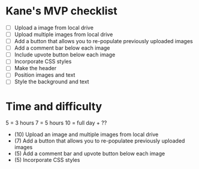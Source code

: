 # Kane's MVP checklist

- [ ]  Upload a image from local drive
- [ ]  Upload multiple images from local drive
- [ ]  Add a button that allows you to re-populate previously uploaded images
- [ ]  Add a comment bar below each image
- [ ]  Include upvote button below each image
- [ ]  Incorporate CSS styles
  - [ ]  Make the header
  - [ ]  Position images and text
  - [ ]  Style the background and text
 
# Time and difficulty 

  5 = 3 hours
  7 = 5 hours
  10 = full day + ??

* (10) Upload an image and multiple images from local drive
* (7) Add a button that allows you to re-populatee previously uploaded images
* (5) Add a comment bar and upvote button below each image
* (5) Incorporate CSS styles


<!-- # MVP
- [√] store items
 - [√] create new item
 - [√] select item
 - [√] edit/update item
 - [√] delete item


 # Detail Todo
 - [ ] Front End
   - [√] display items
   - [√] enter new item
   - [√] select item for edit
   - [√] select item for delete
   - [√] a form!

   - [ ] UI/UX
     - [ ] Confirmation of delete/update
     - [ ] Sortable list
     - [ ] Navigation/Pagination
     - [ ] Mouse over Preview
     - [ ] Searching/Filtering
     - [ ] Animations/Transitions

  - [ ] Library Considerations
    - [ ] underscore
    - [√] jquery
    - [ ] moment.js
    - [ ] c3.js (charts.js)

 ## Next Steps

  - [ ] factor out common functionality
  - [ ] testing

  ## Feature list
  * denotes on my to do for the project
  2.5 days = 20 hours

  ### difficulty scale 1-10. 1 meaning it's already finished 10 meaning what?!?!

  5 = 3 hours
  7 = 5 hours
  10 = full day + ??

  *(5) add due date
  *(7) time stamps (moment.js)
  (5) format the display of the items in a list (need to add more detail)
  (??) fix the layout
  (7) color coded priority
  highlight certain items
  mouse over to see details
  ability to select and delete multiple items (checkbox?)
  add status/priorty and allow for sorting based on status/priority
  Item categories
  ability to add/leave comments on item
  upload files/images
  share item
  drag and drop to arrange
  search/filter on keyup/keydown
  reminders? (push operation?)
  secret corgi
  delete item confirmation
  fillet edges of boxes
  font changes/choices? (google fonts)
  Panic Button
  Highlight based on status/priority/due date
  options page (ability to set/toggle options)
  show deleted items and allow for undelete
  pagination (if more than 10 show a next button)
  category pages (not really pages, just a show/hide trick)
  strike-through completed/deleted items (styling)
  add more items button, that shows another input section allowing for multiple items to be added at once
  Fun stuff
  auto-complete when searching/filtering -->






